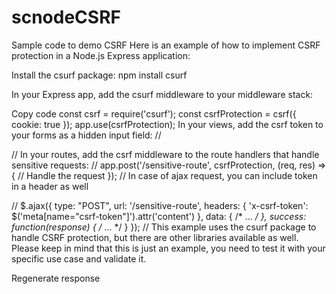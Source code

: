 # scnodeCSRF

Sample code to demo CSRF
Here is an example of how to implement CSRF protection in a Node.js Express application:

Install the csurf package: npm install csurf

In your Express app, add the csurf middleware to your middleware stack:

Copy code
const csrf = require('csurf');
const csrfProtection = csrf({ cookie: true });
app.use(csrfProtection);
In your views, add the csrf token to your forms as a hidden input field:
//
<form>
  <input type="hidden" name="_csrf" value="{{csrfToken}}">
  <!-- your form fields here -->
</form>
//
In your routes, add the csrf middleware to the route handlers that handle sensitive requests:
//
app.post('/sensitive-route', csrfProtection, (req, res) => {
  // Handle the request
});
//
In case of ajax request, you can include token in a header as well

//
$.ajax({
    type: "POST",
    url: '/sensitive-route',
    headers: {
        'x-csrf-token': $('meta[name="csrf-token"]').attr('content')
    },
    data: { /* ... */ },
    success: function(response) { /* ... */ }
});
//
This example uses the csurf package to handle CSRF protection, but there are other libraries available as well.
Please keep in mind that this is just an example, you need to test it with your specific use case and validate it.



Regenerate response
